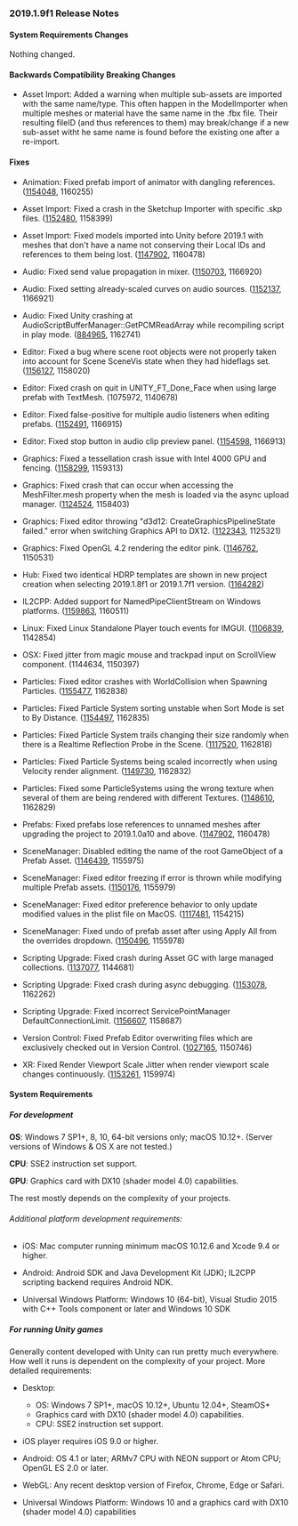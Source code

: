 ### 2019.1.9f1 Release Notes

#### System Requirements Changes

Nothing changed.

#### Backwards Compatibility Breaking Changes

*   Asset Import: Added a warning when multiple sub-assets are imported with the same name/type. This often happen in the ModelImporter when multiple meshes or material have the same name in the .fbx file. Their resulting fileID (and thus references to them) may break/change if a new sub-asset witht he same name is found before the existing one after a re-import.

#### Fixes

*   Animation: Fixed prefab import of animator with dangling references. ([1154048](https://issuetracker.unity3d.com/issues/unityscene-addroottoscene-crashes-when-importing-a-prefab), 1160255)
    
*   Asset Import: Fixed a crash in the Sketchup Importer with specific .skp files. ([1152480](https://issuetracker.unity3d.com/issues/editor-crashes-after-importing-big-skp-file), 1158399)
    
*   Asset Import: Fixed models imported into Unity before 2019.1 with meshes that don't have a name not conserving their Local IDs and references to them being lost. ([1147902](https://issuetracker.unity3d.com/issues/prefabs-lose-references-to-unnamed-meshes-after-upgrading-the-project-to-2019-dot-1-0a10-and-above), 1160478)
    
*   Audio: Fixed send value propagation in mixer. ([1150703](https://issuetracker.unity3d.com/issues/audio-mixer-group-duck-volume-effect-does-not-receive-signal-input-when-sending-signal-from-another-audio-mixer-group), 1166920)
    
*   Audio: Fixed setting already-scaled curves on audio sources. ([1152137](https://issuetracker.unity3d.com/issues/animation-curve-on-the-audio-source-is-copied-with-an-offset-when-using-getcustomcurve-and-setcustomcurve-methods), 1166921)
    
*   Audio: Fixed Unity crashing at AudioScriptBufferManager::GetPCMReadArray while recompiling script in play mode. ([884965](https://issuetracker.unity3d.com/issues/unity-crashes-at-audioscriptbuffermanager-getpcmreadarray-while-recompiling-script-in-play-mode), 1162741)
    
*   Editor: Fixed a bug where scene root objects were not properly taken into account for Scene SceneVis state when they had hideflags set. ([1156127](https://issuetracker.unity3d.com/issues/gameobjects-with-hideflags-dot-hideinhierarchy-prevent-scene-visibility-from-being-toggled-back-on), 1158020)
    
*   Editor: Fixed crash on quit in UNITY\_FT\_Done\_Face when using large prefab with TextMesh. (1075972, 1140678)
    
*   Editor: Fixed false-positive for multiple audio listeners when editing prefabs. ([1152491](https://issuetracker.unity3d.com/issues/console-spams-thousands-of-logs-when-audio-listener-exists-in-scene-and-prefab-view), 1166915)
    
*   Editor: Fixed stop button in audio clip preview panel. ([1154598](https://issuetracker.unity3d.com/issues/audiosource-continues-to-play-after-being-stopped-in-preview-window), 1166913)
    
*   Graphics: Fixed a tessellation crash issue with Intel 4000 GPU and fencing. ([1158299](https://issuetracker.unity3d.com/issues/mac-shader-importing-tessellation-shaders-on-mac-with-metal-graphic-api-leads-to-editor-crash), 1159313)
    
*   Graphics: Fixed crash that can occur when accessing the MeshFilter.mesh property when the mesh is loaded via the async upload manager. ([1124524](https://issuetracker.unity3d.com/issues/standalone-player-crashes-when-accessing-mesh-filter-of-mesh-that-has-read-slash-write-disabled), 1158403)
    
*   Graphics: Fixed editor throwing "d3d12: CreateGraphicsPipelineState failed." error when switching Graphics API to DX12. ([1122343](https://issuetracker.unity3d.com/issues/hdrp-editor-throws-the-d3d12-creategraphicspipelinestate-failed-dot-error-when-switching-graphics-api-to-dx12), 1125321)
    
*   Graphics: Fixed OpenGL 4.2 rendering the editor pink. ([1146762](https://issuetracker.unity3d.com/issues/shader-editor-is-fully-pink-if-launched-on-opengl-4-dot-2), 1150531)
    
*   Hub: Fixed two identical HDRP templates are shown in new project creation when selecting 2019.1.8f1 or 2019.1.7f1 version. ([1164282](https://issuetracker.unity3d.com/issues/hub-two-identical-hdrp-templates-are-shown-in-new-project-creation-when-selecting-2019-dot-1-8f1-or-2019-dot-1-7f1-version))
    
*   IL2CPP: Added support for NamedPipeClientStream on Windows platforms. ([1159863](https://issuetracker.unity3d.com/issues/il2cpp-notimplementedexception-is-thrown-when-use-system-dot-io-dot-pipes), 1160511)
    
*   Linux: Fixed Linux Standalone Player touch events for IMGUI. ([1106839](https://issuetracker.unity3d.com/issues/linux-standalone-player-not-receiving-touch-events), 1142854)
    
*   OSX: Fixed jitter from magic mouse and trackpad input on ScrollView component. (1144634, 1150397)
    
*   Particles: Fixed editor crashes with WorldCollision when Spawning Particles. ([1155477](https://issuetracker.unity3d.com/issues/editor-crashes-with-worldcollision-when-spawning-particles), 1162838)
    
*   Particles: Fixed Particle System sorting unstable when Sort Mode is set to By Distance. ([1154497](https://issuetracker.unity3d.com/issues/particle-system-sorting-is-unstable-when-sort-mode-is-set-to-by-distance), 1162835)
    
*   Particles: Fixed Particle System trails changing their size randomly when there is a Realtime Reflection Probe in the Scene. ([1117520](https://issuetracker.unity3d.com/issues/particle-system-trails-brakes-when-using-certain-trail-parameters-while-having-a-realtime-reflection-probe-in-the-scene), 1162818)
    
*   Particles: Fixed Particle Systems being scaled incorrectly when using Velocity render alignment. ([1149730](https://issuetracker.unity3d.com/issues/particle-systems-are-rendered-in-significantly-lower-resolution-when-scaled), 1162832)
    
*   Particles: Fixed some ParticleSystems using the wrong texture when several of them are being rendered with different Textures. ([1148610](https://issuetracker.unity3d.com/issues/some-particlesystems-use-the-wrong-texture-when-several-of-them-are-being-rendered-with-different-textures), 1162829)
    
*   Prefabs: Fixed prefabs lose references to unnamed meshes after upgrading the project to 2019.1.0a10 and above. ([1147902](https://issuetracker.unity3d.com/issues/prefabs-lose-references-to-unnamed-meshes-after-upgrading-the-project-to-2019-dot-1-0a10-and-above), 1160478)
    
*   SceneManager: Disabled editing the name of the root GameObject of a Prefab Asset. ([1146439](https://issuetracker.unity3d.com/issues/cannot-rename-prefabs-via-the-inspector-when-they-are-selected-in-project-view), 1155975)
    
*   SceneManager: Fixed editor freezing if error is thrown while modifying multiple Prefab assets. ([1150176](https://issuetracker.unity3d.com/issues/improved-prefabs-editor-freezes-after-applying-an-original-prefab-as-a-child-through-override-window), 1155979)
    
*   SceneManager: Fixed editor preference behavior to only update modified values in the plist file on MacOS. ([1117481](https://issuetracker.unity3d.com/issues/osx-some-editorprefs-properties-are-deleted-when-running-and-closing-multiple-instances-of-unity-at-the-same-time), 1154215)
    
*   SceneManager: Fixed undo of prefab asset after using Apply All from the overrides dropdown. ([1150496](https://issuetracker.unity3d.com/issues/improved-prefabs-duplicate-prefab-gets-created-when-undo-is-pressed-after-applying-override-to-nested-prefabs), 1155978)
    
*   Scripting Upgrade: Fixed crash during Asset GC with large managed collections. ([1137077](https://issuetracker.unity3d.com/issues/editor-silent-crash-when-attempting-to-load-a-new-scene-after-allocating-data), 1144681)
    
*   Scripting Upgrade: Fixed crash during async debugging. ([1153078](https://issuetracker.unity3d.com/issues/debugging-unity-c-number-code-containing-async-slash-await-breaks-debugger-and-causes-editor-to-crash), 1162262)
    
*   Scripting Upgrade: Fixed incorrect ServicePointManager DefaultConnectionLimit. ([1156607](https://issuetracker.unity3d.com/issues/il2cpp-player-has-incorrect-servicepointmanager-dot-defaultconnectionlimit), 1158687)
    
*   Version Control: Fixed Prefab Editor overwriting files which are exclusively checked out in Version Control. ([1027165](https://issuetracker.unity3d.com/issues/vcs-files-exclusively-checked-out-by-remote-client-are-still-written-on-save), 1150746)
    
*   XR: Fixed Render Viewport Scale Jitter when render viewport scale changes continuously. ([1153261](https://issuetracker.unity3d.com/issues/xr-render-viewport-scale-jitter-when-render-viewport-scale-changes-continuously), 1159974)
    

#### System Requirements

##### For development

**OS**: Windows 7 SP1+, 8, 10, 64-bit versions only; macOS 10.12+. (Server versions of Windows & OS X are not tested.)

**CPU**: SSE2 instruction set support.

**GPU**: Graphics card with DX10 (shader model 4.0) capabilities.

The rest mostly depends on the complexity of your projects.

###### Additional platform development requirements:

*   iOS: Mac computer running minimum macOS 10.12.6 and Xcode 9.4 or higher.
    
*   Android: Android SDK and Java Development Kit (JDK); IL2CPP scripting backend requires Android NDK.
    
*   Universal Windows Platform: Windows 10 (64-bit), Visual Studio 2015 with C++ Tools component or later and Windows 10 SDK
    

##### For running Unity games

Generally content developed with Unity can run pretty much everywhere. How well it runs is dependent on the complexity of your project. More detailed requirements:

*   Desktop:
    
    *   OS: Windows 7 SP1+, macOS 10.12+, Ubuntu 12.04+, SteamOS+
    *   Graphics card with DX10 (shader model 4.0) capabilities.
    *   CPU: SSE2 instruction set support.
*   iOS player requires iOS 9.0 or higher.
    
*   Android: OS 4.1 or later; ARMv7 CPU with NEON support or Atom CPU; OpenGL ES 2.0 or later.
    
*   WebGL: Any recent desktop version of Firefox, Chrome, Edge or Safari.
    
*   Universal Windows Platform: Windows 10 and a graphics card with DX10 (shader model 4.0) capabilities